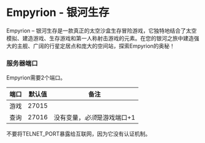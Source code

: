 # Empyrion - 银河生存

Empyrion – 银河生存是一款真正的太空沙盒生存冒险游戏，它独特地结合了太空模拟、建造游戏、生存游戏和第一人称射击游戏的元素。在您的银河之旅中建造强大的主舰、广阔的行星定居点和庞大的空间站，探索Empyrion的奥秘！



### 服务器端口

Empyrion需要2个端口。

| 端口  | 默认值 | 备注                                 |
| ----- | ------- | ------------------------------------- |
| 游戏  | 27015   |
| 查询 | 27016   | 没有变量，*必须*是游戏端口+1 |

不要将TELNET_PORT暴露给互联网，因为它没有认证机制。 